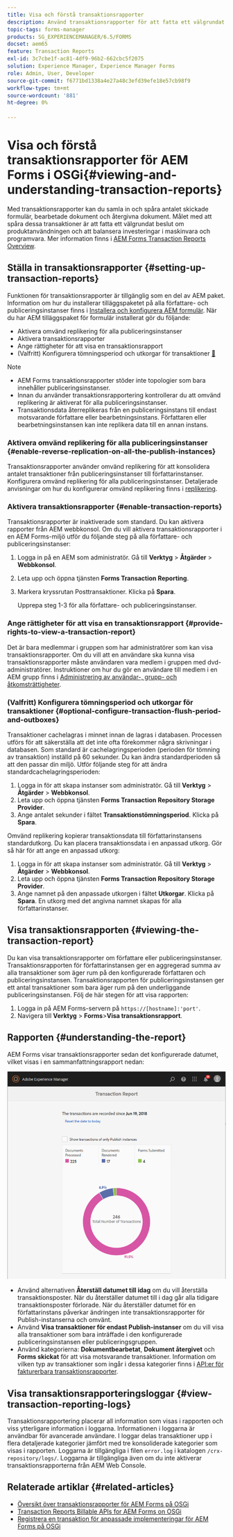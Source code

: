 ```yaml
---
title: Visa och förstå transaktionsrapporter
description: Använd transaktionsrapporter för att fatta ett välgrundat beslut om produktanvändningen och ombalansera investeringar i maskinvara och programvara.
topic-tags: forms-manager
products: SG_EXPERIENCEMANAGER/6.5/FORMS
docset: aem65
feature: Transaction Reports
exl-id: 3c7cbe1f-ac81-4df9-96b2-662cbc5f2075
solution: Experience Manager, Experience Manager Forms
role: Admin, User, Developer
source-git-commit: f6771bd1338a4e27a48c3efd39efe18e57cb98f9
workflow-type: tm+mt
source-wordcount: '881'
ht-degree: 0%

---
```


# Visa och förstå transaktionsrapporter för AEM Forms i OSGi{#viewing-and-understanding-transaction-reports}

Med transaktionsrapporter kan du samla in och spåra antalet skickade formulär, bearbetade dokument och återgivna dokument. Målet med att spåra dessa transaktioner är att fatta ett välgrundat beslut om produktanvändningen och att balansera investeringar i maskinvara och programvara. Mer information finns i [AEM Forms Transaction Reports Overview](../../forms/using/transaction-reports-overview.md).

## Ställa in transaktionsrapporter  {#setting-up-transaction-reports}

Funktionen för transaktionsrapporter är tillgänglig som en del av AEM paket. Information om hur du installerar tilläggspaketet på alla författare- och publiceringsinstanser finns i [Installera och konfigurera AEM formulär](/help/forms/using/installing-configuring-aem-forms-osgi.md). När du har AEM tilläggspaket för formulär installerat gör du följande:

* Aktivera omvänd replikering för alla publiceringsinstanser
* Aktivera transaktionsrapporter
* Ange rättigheter för att visa en transaktionsrapport
* (Valfritt) Konfigurera tömningsperiod och utkorgar för transaktioner [&#128279;](/help/forms/using/installing-configuring-aem-forms-osgi.md)

>[!NOTE]
>
>* AEM Forms transaktionsrapporter stöder inte topologier som bara innehåller publiceringsinstanser.
>* Innan du använder transaktionsrapportering kontrollerar du att omvänd replikering är aktiverat för alla publiceringsinstanser.
>* Transaktionsdata återreplikeras från en publiceringsinstans till endast motsvarande författare eller bearbetningsinstans. Författaren eller bearbetningsinstansen kan inte replikera data till en annan instans.
>

### Aktivera omvänd replikering för alla publiceringsinstanser {#enable-reverse-replication-on-all-the-publish-instances}

Transaktionsrapporter använder omvänd replikering för att konsolidera antalet transaktioner från publiceringsinstanser till författarinstanser. Konfigurera omvänd replikering för alla publiceringsinstanser. Detaljerade anvisningar om hur du konfigurerar omvänd replikering finns i [replikering](/help/sites-deploying/replication.md).

### Aktivera transaktionsrapporter {#enable-transaction-reports}

Transaktionsrapporter är inaktiverade som standard. Du kan aktivera rapporter från AEM webbkonsol. Om du vill aktivera transaktionsrapporter i en AEM Forms-miljö utför du följande steg på alla författare- och publiceringsinstanser:

1. Logga in på en AEM som administratör. Gå till **Verktyg** > **Åtgärder** > **Webbkonsol**.
1. Leta upp och öppna tjänsten **Forms Transaction Reporting**.
1. Markera kryssrutan Posttransaktioner. Klicka på **Spara**.

   Upprepa steg 1-3 för alla författare- och publiceringsinstanser.

### Ange rättigheter för att visa en transaktionsrapport {#provide-rights-to-view-a-transaction-report}

Det är bara medlemmar i gruppen som har administratörer som kan visa transaktionsrapporter. Om du vill att en användare ska kunna visa transaktionsrapporter måste användaren vara medlem i gruppen med dvd-administratörer. Instruktioner om hur du gör en användare till medlem i en AEM grupp finns i [Administrering av användar-, grupp- och åtkomsträttigheter](/help/sites-administering/user-group-ac-admin.md).

### (Valfritt) Konfigurera tömningsperiod och utkorgar för transaktioner {#optional-configure-transaction-flush-period-and-outboxes}

Transaktioner cachelagras i minnet innan de lagras i databasen. Processen utförs för att säkerställa att det inte ofta förekommer några skrivningar i databasen. Som standard är cachelagringsperioden (perioden för tömning av transaktion) inställd på 60 sekunder. Du kan ändra standardperioden så att den passar din miljö. Utför följande steg för att ändra standardcachelagringsperioden:

1. Logga in för att skapa instanser som administratör. Gå till **Verktyg** > **Åtgärder** > **Webbkonsol**.
1. Leta upp och öppna tjänsten **Forms Transaction Repository Storage Provider**.
1. Ange antalet sekunder i fältet **Transaktionstömningsperiod**. Klicka på **Spara**.

Omvänd replikering kopierar transaktionsdata till författarinstansens standardutkorg. Du kan placera transaktionsdata i en anpassad utkorg. Gör så här för att ange en anpassad utkorg:

1. Logga in för att skapa instanser som administratör. Gå till **Verktyg** > **Åtgärder** > **Webbkonsol**.
1. Leta upp och öppna tjänsten **Forms Transaction Repository Storage Provider**.
1. Ange namnet på den anpassade utkorgen i fältet **Utkorgar**. Klicka på **Spara**. En utkorg med det angivna namnet skapas för alla författarinstanser.

## Visa transaktionsrapporten {#viewing-the-transaction-report}

Du kan visa transaktionsrapporter om författare eller publiceringsinstanser. Transaktionsrapporten för författarinstansen ger en aggregerad summa av alla transaktioner som äger rum på den konfigurerade författaren och publiceringsinstansen. Transaktionsrapporten för publiceringsinstansen ger ett antal transaktioner som bara äger rum på den underliggande publiceringsinstansen. Följ de här stegen för att visa rapporten:

1. Logga in på AEM Forms-servern på `https://[hostname]:'port'`.
1. Navigera till **Verktyg** > **Forms**>**Visa transaktionsrapport**.

## Rapporten {#understanding-the-report}

AEM Forms visar transaktionsrapporter sedan det konfigurerade datumet, vilket visas i en sammanfattningsrapport nedan:

![sample-transaction-report-author](assets/sample-transaction-report-author.png)

* Använd alternativen **Återställ datumet till idag** om du vill återställa transaktionsposter. När du återställer datumet till i dag går alla tidigare transaktionsposter förlorade. När du återställer datumet för en författarinstans påverkar ändringen inte transaktionsrapporter för Publish-instanserna och omvänt.
* Använd **Visa transaktioner för endast Publish-instanser** om du vill visa alla transaktioner som bara inträffade i den konfigurerade publiceringsinstansen eller publiceringsgruppen.
* Använd kategorierna: **Dokumentbearbetat**, **Dokument återgivet** och **Forms skickat** för att visa motsvarande transaktioner. Information om vilken typ av transaktioner som ingår i dessa kategorier finns i [API:er för fakturerbara transaktionsrapporter](../../forms/using/transaction-reports-billable-apis.md).

## Visa transaktionsrapporteringsloggar {#view-transaction-reporting-logs}

Transaktionsrapportering placerar all information som visas i rapporten och viss ytterligare information i loggarna. Informationen i loggarna är användbar för avancerade användare. I loggar delas transaktioner upp i flera detaljerade kategorier jämfört med tre konsoliderade kategorier som visas i rapporten. Loggarna är tillgängliga i filen `error.log` i katalogen `/crx-repository/logs/`. Loggarna är tillgängliga även om du inte aktiverar transaktionsrapporterna från AEM Web Console.

## Relaterade artiklar {#related-articles}

* [Översikt över transaktionsrapporter för AEM Forms på OSGi](../../forms/using/transaction-reports-overview.md)
* [Transaction Reports Billable APIs for AEM Forms on OSGi](../../forms/using/transaction-reports-billable-apis.md)
* [Registrera en transaktion för anpassade implementeringar för AEM Forms på OSGi](/help/forms/using/record-transaction-custom-implementation.md)
